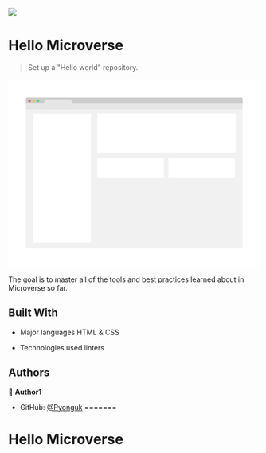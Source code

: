 ![](https://img.shields.io/badge/Microverse-blueviolet)

# Hello Microverse

> Set up a "Hello world" repository.

![screenshot](./app_screenshot.png)

The goal is to master all of the tools and best practices learned about in Microverse so far.

## Built With

- Major languages
    HTML & CSS

- Technologies used
    linters

## Authors

👤 **Author1**

- GitHub: [@Pyonguk](https://github.com/Pyonguk)
=======
# Hello Microverse
